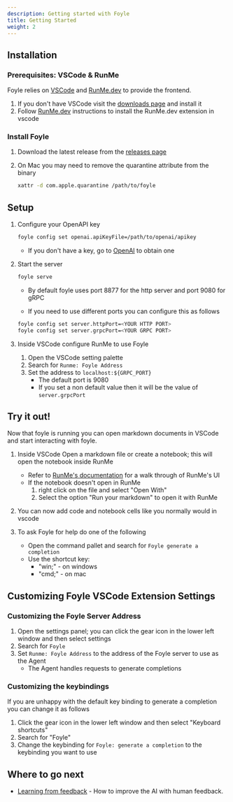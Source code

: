 ```yaml
---
description: Getting started with Foyle
title: Getting Started
weight: 2
---
```


## Installation

### Prerequisites: VSCode & RunMe 

Foyle relies on [VSCode](https://code.visualstudio.com/) and [RunMe.dev](https://runme.dev/)
to provide the frontend.

1. If you don't have VSCode visit the [downloads page](https://code.visualstudio.com/) and install it
1. Follow [RunMe.dev](https://docs.runme.dev/installation/installrunme#installing-runme-on-vs-code) instructions to install the RunMe.dev extension in vscode

### Install Foyle

1. Download the latest release from the [releases page](https://github.com/jlewi/foyle/releases)

1. On Mac you may need to remove the quarantine attribute from the binary

   ```bash
   xattr -d com.apple.quarantine /path/to/foyle
   ```

## Setup

1. Configure your OpenAPI key

   ```sh
   foyle config set openai.apiKeyFile=/path/to/openai/apikey
   ```

   * If you don't have a key, go to [OpenAI](https://openai.com/) to
      obtain one

1. Start the server

   ```bash
   foyle serve
   ```

   * By default foyle uses port 8877 for the http server and port 9080 for gRPC

   * If you need to use different ports you can configure this as follows

   ```sh
   foyle config set server.httpPort=<YOUR HTTP PORT>
   foyle config set server.grpcPort=<YOUR GRPC PORT> 
   ```

1. Inside VSCode configure RunMe to use Foyle
   1. Open the VSCode setting palette
   1. Search for `Runme: Foyle Address`
   1. Set the address to `localhost:${GRPC_PORT}`
      * The default port is 9080
      * If you set a non default value then it will be the value of `server.grpcPort`

## Try it out!

Now that foyle is running you can open markdown documents in VSCode and start interacting with foyle.

1. Inside VSCode Open a markdown file or create a notebook; this will open the notebook inside RunMe
   * Refer to [RunMe's documentation](https://docs.runme.dev/installation/installrunme#full-display-of-runmes-action-on-a-markdown-file-in-vs-code) for a walk through
     of RunMe's UI
   * If the notebook doesn't open in RunMe
      1. right click on the file and select "Open With"
      1. Select the option "Run your markdown" to open it with RunMe
1. You can now add code and notebook cells like you normally would in vscode
1. To ask Foyle for help do one of the following

   * Open the command pallet and search for `Foyle generate a completion`
   * Use the shortcut key:
      * "win;" - on windows
      * "cmd;" - on mac

## Customizing Foyle VSCode Extension Settings

### Customizing the Foyle Server Address

1. Open the settings panel; you can click the gear icon in the lower left window and then select settings
2. Search for `Foyle`
3. Set `Runme: Foyle Address` to the address of the Foyle server to use as the Agent
   * The Agent handles requests to generate completions

### Customizing the keybindings

If you are unhappy with the default key binding to generate a completion you can change it as follows

1. Click the gear icon in the lower left window and then select "Keyboard shortcuts"
2. Search for "Foyle"
3. Change the keybinding for `Foyle: generate a completion` to the keybinding you want to use

## Where to go next

* [Learning from feedback](/docs/learning/) - How to improve the AI with human feedback.
